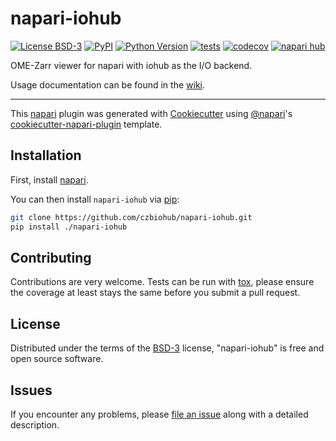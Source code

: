 # napari-iohub

[![License BSD-3](https://img.shields.io/pypi/l/napari-iohub.svg?color=green)](https://github.com/czbiohub/napari-iohub/raw/main/LICENSE)
[![PyPI](https://img.shields.io/pypi/v/napari-iohub.svg?color=green)](https://pypi.org/project/napari-iohub)
[![Python Version](https://img.shields.io/pypi/pyversions/napari-iohub.svg?color=green)](https://python.org)
[![tests](https://github.com/czbiohub/napari-iohub/workflows/tests/badge.svg)](https://github.com/czbiohub/napari-iohub/actions)
[![codecov](https://codecov.io/gh/czbiohub/napari-iohub/branch/main/graph/badge.svg)](https://codecov.io/gh/czbiohub/napari-iohub)
[![napari hub](https://img.shields.io/endpoint?url=https://api.napari-hub.org/shields/napari-iohub)](https://napari-hub.org/plugins/napari-iohub)

OME-Zarr viewer for napari with iohub as the I/O backend.

Usage documentation can be found in the [wiki](https://github.com/czbiohub-sf/napari-iohub/wiki).

----------------------------------

This [napari] plugin was generated with [Cookiecutter] using [@napari]'s [cookiecutter-napari-plugin] template.

## Installation

First, install [napari](https://napari.org/stable/tutorials/fundamentals/installation.html#installation).

You can then install `napari-iohub` via [pip]:

```sh
git clone https://github.com/czbiohub/napari-iohub.git
pip install ./napari-iohub
```

## Contributing

Contributions are very welcome. Tests can be run with [tox], please ensure
the coverage at least stays the same before you submit a pull request.

## License

Distributed under the terms of the [BSD-3] license,
"napari-iohub" is free and open source software.

## Issues

If you encounter any problems, please [file an issue] along with a detailed description.

[napari]: https://github.com/napari/napari
[Cookiecutter]: https://github.com/audreyr/cookiecutter
[@napari]: https://github.com/napari
[BSD-3]: http://opensource.org/licenses/BSD-3-Clause
[cookiecutter-napari-plugin]: https://github.com/napari/cookiecutter-napari-plugin

[tox]: https://tox.readthedocs.io/en/latest/
[pip]: https://pypi.org/project/pip/
[file an issue]: https://github.com/czbiohub/napari-iohub/issues
